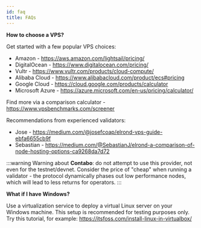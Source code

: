 ```yaml
---
id: faq
title: FAQs
---
```


**How to choose a VPS?**

Get started with a few popular VPS choices:

- Amazon - https://aws.amazon.com/lightsail/pricing/
- DigitalOcean - https://www.digitalocean.com/pricing/
- Vultr - https://www.vultr.com/products/cloud-compute/
- Alibaba Cloud - https://www.alibabacloud.com/product/ecs#pricing
- Google Cloud - https://cloud.google.com/products/calculator
- Microsoft Azure - https://azure.microsoft.com/en-us/pricing/calculator/

Find more via a comparison calculator - https://www.vpsbenchmarks.com/screener

Recommendations from experienced validators:

- Jose - https://medium.com/@josefcoap/elrond-vps-guide-ebfa6655cb9f
- Sebastian - https://medium.com/@SebastianJ/elrond-a-comparison-of-node-hosting-options-ca9268da7d72

:::warning
Warning about **Contabo**: do not attempt to use this provider, not even for the testnet/devnet. Consider the price of "cheap" when running a validator - the protocol dynamically phases out low performance nodes, which will lead to less returns for operators.
:::

**What if I have Windows?**

Use a virtualization service to deploy a virtual Linux server on your Windows machine. This setup is recommended for testing purposes only. Try this tutorial, for example: https://itsfoss.com/install-linux-in-virtualbox/
